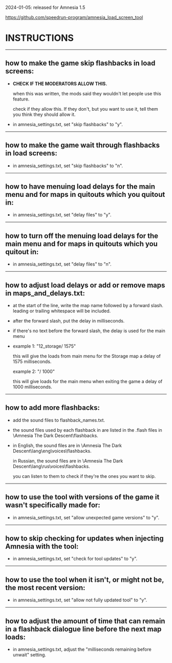 2024-01-05: released for Amnesia 1.5

https://github.com/speedrun-program/amnesia_load_screen_tool

# INSTRUCTIONS

---------------------------------------------------------------------------------------------------
how to make the game skip flashbacks in load screens:
---------------------------------------------------------------------------------------------------
- **CHECK IF THE MODERATORS ALLOW THIS.**
  
  when this was written, the mods said they wouldn't let people use this feature.
  
  check if they allow this. If they don't, but you want to use it, tell them you think they should allow it.

- in amnesia_settings.txt, set "skip flashbacks" to "y".


---------------------------------------------------------------------------------------------------
how to make the game wait through flashbacks in load screens:
---------------------------------------------------------------------------------------------------
- in amnesia_settings.txt, set "skip flashbacks" to "n".


---------------------------------------------------------------------------------------------------
how to have menuing load delays for the main menu and for maps in quitouts which you quitout in:
---------------------------------------------------------------------------------------------------
- in amnesia_settings.txt, set "delay files" to "y".


---------------------------------------------------------------------------------------------------
how to turn off the menuing load delays for the main menu and for maps in quitouts which you quitout in:
---------------------------------------------------------------------------------------------------
- in amnesia_settings.txt, set "delay files" to "n".


---------------------------------------------------------------------------------------------------
how to adjust load delays or add or remove maps in maps_and_delays.txt:
---------------------------------------------------------------------------------------------------
- at the start of the line, write the map name followed by a forward slash. leading or trailing whitespace will be included.

- after the forward slash, put the delay in milliseconds.

- if there's no text before the forward slash, the delay is used for the main menu

- example 1: "12_storage/ 1575"
  
  this will give the loads from main menu for the Storage map a delay of 1575 milliseconds.
  
  example 2: "/ 1000"
  
  this will give loads for the main menu when exiting the game a delay of 1000 milliseconds.


---------------------------------------------------------------------------------------------------
how to add more flashbacks:
---------------------------------------------------------------------------------------------------
- add the sound files to flashback_names.txt.

- the sound files used by each flashback in are listed in the .flash files in \Amnesia The Dark Descent\flashbacks.

- in English, the sound files are in \Amnesia The Dark Descent\lang\eng\voices\flashbacks.
  
  in Russian, the sound files are in \Amnesia The Dark Descent\lang\rus\voices\flashbacks.
  
  you can listen to them to check if they're the ones you want to skip.


---------------------------------------------------------------------------------------------------
how to use the tool with versions of the game it wasn't specifically made for:
---------------------------------------------------------------------------------------------------
- in amnesia_settings.txt, set "allow unexpected game versions" to "y".


---------------------------------------------------------------------------------------------------
how to skip checking for updates when injecting Amnesia with the tool:
---------------------------------------------------------------------------------------------------
- in amnesia_settings.txt, set "check for tool updates" to "y".


---------------------------------------------------------------------------------------------------
how to use the tool when it isn't, or might not be, the most recent version:
---------------------------------------------------------------------------------------------------
- in amnesia_settings.txt, set "allow not fully updated tool" to "y".


---------------------------------------------------------------------------------------------------
how to adjust the amount of time that can remain in a flashback dialogue line before the next map loads:
---------------------------------------------------------------------------------------------------
- in amnesia_settings.txt, adjust the "milliseconds remaining before unwait" setting.
